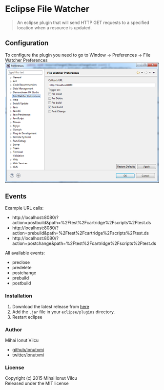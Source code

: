 # Eclipse File Watcher
> An eclipse plugin that will send HTTP GET requests to a specified location
when a resource is updated.

## Configuration
To configure the plugin you need to go to
Window -> Preferences -> File Watcher Preferences
![](screenshoot.png)

## Events
Example URL calls:  

- http://localhost:8080/?action=postbuild&path=%2Ftest%2Fcartridge%2Fscripts%2Ftest.ds
- http://localhost:8080/?action=prebuild&path=%2Ftest%2Fcartridge%2Fscripts%2Ftest.ds
- http://localhost:8080/?action=postchange&path=%2Ftest%2Fcartridge%2Fscripts%2Ftest.ds


All available events: 

- preclose
- predelete
- postchange
- prebuild
- postbuild

### Installation

1. Download the latest release from [here](release)
2. Add the `.jar` file in your `eclipse/plugins` directory.
3. Restart eclipse


### Author

Mihai Ionut Vilcu
 
+ [github/ionutvmi](https://github.com/ionutvmi)
+ [twitter/ionutvmi](http://twitter.com/ionutvmi) 

### License
Copyright (c) 2015 Mihai Ionut Vilcu   
Released under the MIT license

